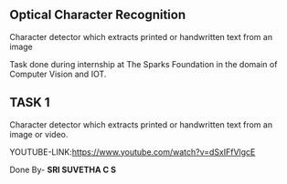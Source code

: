 ## Optical Character Recognition
Character detector which extracts printed or handwritten text from an image

Task done during internship at The Sparks Foundation in the domain of Computer Vision and IOT.

## TASK 1
Character detector which extracts printed or handwritten text from an image or video.

YOUTUBE-LINK:https://www.youtube.com/watch?v=dSxIFfVlgcE

 Done By- **SRI SUVETHA C S**
